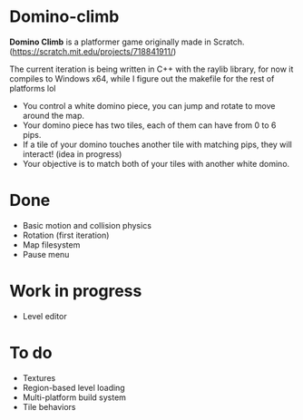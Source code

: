 # Domino-climb
**Domino Climb** is a platformer game originally made in Scratch. (https://scratch.mit.edu/projects/718841911/)

The current iteration is being written in C++ with the raylib library, for now it compiles to Windows x64, while I figure out the makefile for the rest of platforms lol

* You control a white domino piece, you can jump and rotate to move around the map.
* Your domino piece has two tiles, each of them can have from 0 to 6 pips.
* If a tile of your domino touches another tile with matching pips, they will interact! (idea in progress)
* Your objective is to match both of your tiles with another white domino.

# Done
- Basic motion and collision physics
- Rotation (first iteration)
- Map filesystem
- Pause menu

# Work in progress
- Level editor

# To do
- Textures
- Region-based level loading
- Multi-platform build system
- Tile behaviors
